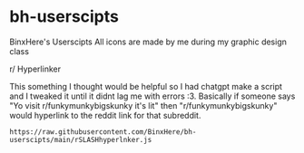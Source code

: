 # bh-userscipts
BinxHere's Userscipts
All icons are made by me during my graphic design class 

r/ Hyperlinker

This something I thought would be helpful so I had chatgpt make a script and I tweaked it until it didnt lag me with errors :3. Basically if someone says "Yo visit r/funkymunkybigskunky it's lit" then "r/funkymunkybigskunky" would hyperlink to the reddit link for that subreddit.

``https://raw.githubusercontent.com/BinxHere/bh-userscipts/main/rSLASHhyperlnker.js``
